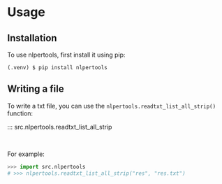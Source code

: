 Usage
=====

Installation
------------

To use nlpertools, first install it using pip:

```console
(.venv) $ pip install nlpertools
```

Writing a file
----------------

To write a txt file, you can use the
`nlpertools.readtxt_list_all_strip()` function:

::: src.nlpertools.readtxt_list_all_strip



<br>


For example:

```python
>>> import src.nlpertools
# >>> nlpertools.readtxt_list_all_strip("res", "res.txt")
```
